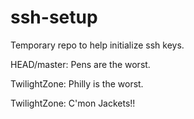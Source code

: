 # ssh-setup
Temporary repo to help initialize ssh keys.

HEAD/master: Pens are the worst.

TwilightZone: Philly is the worst.

TwilightZone: C'mon Jackets!!